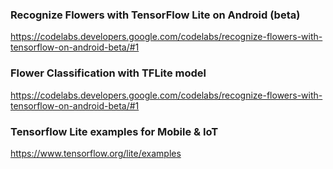 ### Recognize Flowers with TensorFlow Lite on Android (beta)
https://codelabs.developers.google.com/codelabs/recognize-flowers-with-tensorflow-on-android-beta/#1

### Flower Classification with TFLite model
https://codelabs.developers.google.com/codelabs/recognize-flowers-with-tensorflow-on-android-beta/#1

### Tensorflow Lite examples for Mobile & IoT
https://www.tensorflow.org/lite/examples